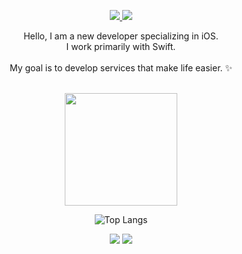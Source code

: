 <div align="center">
  
  <p>
    <a href="https://velog.io/@hong2/posts" target="_blank">
      <img src="https://img.shields.io/badge/Blog-DD0B78?style=flat-square&logo=GitHub%20Sponsors&logoColor=white" />
    </a>
    <a href="mailto:dbsghdz1@gmail.com" target="_blank">
      <img src="https://img.shields.io/badge/dbsghdz1@gmail.com-EA4335?style=flat-square&logo=Gmail&logoColor=white" />
    </a>
  </p>
  
  <p>
    Hello, I am a new developer specializing in iOS.<br/>
    I work primarily with Swift.<br/><br/>
    My goal is to develop services that make life easier. ✨ <br/><br/>
  </p>
  
  <img height="180em" src="https://github-readme-stats.vercel.app/api?username=dbsghdz1&show_icons=true&hide_border=true&count_private=true&include_all_commits=true" />
  
  ![Top Langs](https://github-readme-stats.vercel.app/api/top-langs/?username=dbsghdz1&layout=compact&hide_border=true&theme=white)
  
  <p>
    <img src="https://img.shields.io/badge/github-181717?style=for-the-badge&logo=github&logoColor=white">
    <img src="https://img.shields.io/badge/git-F05032?style=for-the-badge&logo=git&logoColor=white">
  </p>
  
</div>
